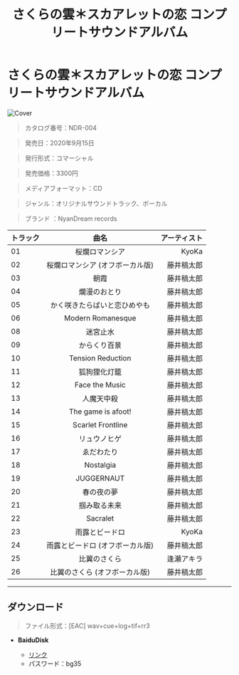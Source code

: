 ﻿---
layout: mypost
title: さくらの雲＊スカアレットの恋 コンプリートサウンドアルバム
categories: [きゃべつそふと]
---

# さくらの雲＊スカアレットの恋 コンプリートサウンドアルバム

![Cover](NDR-004-Cover.jpg)

> カタログ番号：NDR-004

> 発売日：2020年9月15日

> 発行形式：コマーシャル

> 発売価格：3300円

> メディアフォーマット：CD

> ジャンル：オリジナルサウンドトラック、ボーカル 

> ブランド ：NyanDream records

| トラック | 曲名 | アーティスト |
| ------| :-----------: | -----: |
| 01 | 桜爛ロマンシア | KyoKa |
| 02 | 桜爛ロマンシア (オフボーカル版) | 藤井稿太郎 |
| 03 | 朝霞 | 藤井稿太郎 |
| 04 | 爛漫のおとり | 藤井稿太郎 |
| 05 | かく咲きたらばいと恋ひめやも | 藤井稿太郎 |
| 06 | Modern Romanesque | 藤井稿太郎 |
| 08 | 迷宮止水 | 藤井稿太郎 |
| 09 | からくり百景 | 藤井稿太郎 |
| 10 | Tension Reduction | 藤井稿太郎 |
| 11 | 狐狗狸化灯籠 | 藤井稿太郎 |
| 12 | Face the Music | 藤井稿太郎 |
| 13 | 人魔天中殺 | 藤井稿太郎 |
| 14 | The game is afoot! | 藤井稿太郎 |
| 15 | Scarlet Frontline | 藤井稿太郎 |
| 16 | リュウノヒゲ | 藤井稿太郎 |
| 17 | ゑだわたり | 藤井稿太郎 |
| 18 | Nostalgia | 藤井稿太郎 |
| 19 | JUGGERNAUT | 藤井稿太郎 |
| 20 | 春の夜の夢 | 藤井稿太郎 |
| 21 | 掴み取る未来 | 藤井稿太郎 |
| 22 | Sacralet | 藤井稿太郎 |
| 23 | 雨露とビードロ | KyoKa |
| 24 | 雨露とビードロ (オフボーカル版) | 藤井稿太郎 |
| 25 | 比翼のさくら | 逢瀬アキラ |
| 26 | 比翼のさくら (オフボーカル版) | 藤井稿太郎 |


---
## ダウンロード
> ファイル形式：[EAC] wav+cue+log+tif+rr3

  - **BaiduDisk**

    - [リンク](https://pan.baidu.com/s/1e7-4S_oGi34hxogMt06JnQ)
    - パスワード：bg35
